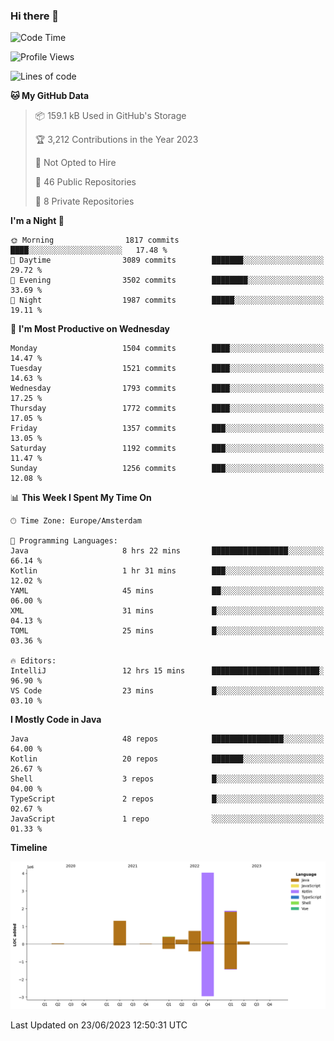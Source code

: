 ### Hi there 👋


<!--START_SECTION:waka-->
![Code Time](http://img.shields.io/badge/Code%20Time-3%2C262%20hrs%2044%20mins-blue)

![Profile Views](http://img.shields.io/badge/Profile%20Views-108-blue)

![Lines of code](https://img.shields.io/badge/From%20Hello%20World%20I%27ve%20Written-8.8%20million%20lines%20of%20code-blue)

**🐱 My GitHub Data** 

> 📦 159.1 kB Used in GitHub's Storage 
 > 
> 🏆 3,212 Contributions in the Year 2023
 > 
> 🚫 Not Opted to Hire
 > 
> 📜 46 Public Repositories 
 > 
> 🔑 8 Private Repositories 
 > 
**I'm a Night 🦉** 

```text
🌞 Morning                1817 commits        ████░░░░░░░░░░░░░░░░░░░░░   17.48 % 
🌆 Daytime                3089 commits        ███████░░░░░░░░░░░░░░░░░░   29.72 % 
🌃 Evening                3502 commits        ████████░░░░░░░░░░░░░░░░░   33.69 % 
🌙 Night                  1987 commits        █████░░░░░░░░░░░░░░░░░░░░   19.11 % 
```
📅 **I'm Most Productive on Wednesday** 

```text
Monday                   1504 commits        ████░░░░░░░░░░░░░░░░░░░░░   14.47 % 
Tuesday                  1521 commits        ████░░░░░░░░░░░░░░░░░░░░░   14.63 % 
Wednesday                1793 commits        ████░░░░░░░░░░░░░░░░░░░░░   17.25 % 
Thursday                 1772 commits        ████░░░░░░░░░░░░░░░░░░░░░   17.05 % 
Friday                   1357 commits        ███░░░░░░░░░░░░░░░░░░░░░░   13.05 % 
Saturday                 1192 commits        ███░░░░░░░░░░░░░░░░░░░░░░   11.47 % 
Sunday                   1256 commits        ███░░░░░░░░░░░░░░░░░░░░░░   12.08 % 
```


📊 **This Week I Spent My Time On** 

```text
🕑︎ Time Zone: Europe/Amsterdam

💬 Programming Languages: 
Java                     8 hrs 22 mins       █████████████████░░░░░░░░   66.14 % 
Kotlin                   1 hr 31 mins        ███░░░░░░░░░░░░░░░░░░░░░░   12.02 % 
YAML                     45 mins             ██░░░░░░░░░░░░░░░░░░░░░░░   06.00 % 
XML                      31 mins             █░░░░░░░░░░░░░░░░░░░░░░░░   04.13 % 
TOML                     25 mins             █░░░░░░░░░░░░░░░░░░░░░░░░   03.36 % 

🔥 Editors: 
IntelliJ                 12 hrs 15 mins      ████████████████████████░   96.90 % 
VS Code                  23 mins             █░░░░░░░░░░░░░░░░░░░░░░░░   03.10 % 
```

**I Mostly Code in Java** 

```text
Java                     48 repos            ████████████████░░░░░░░░░   64.00 % 
Kotlin                   20 repos            ███████░░░░░░░░░░░░░░░░░░   26.67 % 
Shell                    3 repos             █░░░░░░░░░░░░░░░░░░░░░░░░   04.00 % 
TypeScript               2 repos             █░░░░░░░░░░░░░░░░░░░░░░░░   02.67 % 
JavaScript               1 repo              ░░░░░░░░░░░░░░░░░░░░░░░░░   01.33 % 
```



**Timeline**

![Lines of Code chart](https://raw.githubusercontent.com/powercasgamer/powercasgamer/master/assets/bar_graph.png)


 Last Updated on 23/06/2023 12:50:31 UTC
<!--END_SECTION:waka-->
